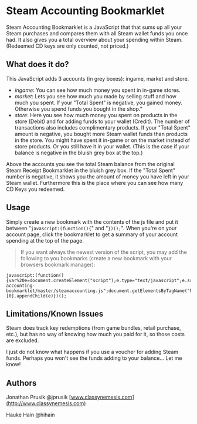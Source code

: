 Steam Accounting Bookmarklet
============================

Steam Accounting Bookmarklet is a JavaScript that that sums up all your Steam purchases and compares them with all Steam wallet funds you once had. It also gives you a total overview about your spending within Steam. (Redeemed CD keys are only counted, not priced.)

What does it do?
------
This JavaScript adds 3 accounts (in grey boxes): ingame, market and store.
- *ingame*: You can see how much money you spent in in-game stores.
- *market*: Lets you see how much you made by selling stuff and how much you spent. If your "Total Spent" is negative, you gained money. Otherwise you spend funds you bought in the shop."
- *store*: Here you see how much money you spent on products in the store (Debit) and for adding funds to your wallet (Credit). The number of transactions also includes complimentary products. If your "Total Spent" amount is negative, you bought more Steam wallet funds than products in the store. You might have spent it in-game or on the market instead of store products. Or you still have it in your wallet. (This is the case if your balance is negative in the bluish grey box at the top.)

Above the accounts you see the total Steam balance from the original Steam Receipt Bookmarklet in the bluish grey box. If the "Total Spent" number is negative, it shows you the amount of money you have left in your Steam wallet. Furthermore this is the place where you can see how many CD Keys you redeemed.

Usage
-----
Simply create a new bookmark with the contents of the js file and put it between "```javascript:(function(){```" and "```})();```". When you're on your account page, click the bookmarklet to get a summary of your account spending at the top of the page.
> If you want always the newest version of the script, you may add the following to you bookmarks (create a new bookmark with your browsers bookmark manager):
```
javascript:(function(){var%20e=document.createElement("script");e.type="text/javascript";e.src="https://raw.githubusercontent.com/hihain/steam-accounting-bookmarklet/master/steamaccounting.js";document.getElementsByTagName("head")[0].appendChild(e)})();
```

Limitations/Known Issues
------------------------
Steam does track key redemptions (from game bundles, retail purchase, etc.), but has no way of knowing how much you paid for it, so those costs are excluded.

I just do not know what happens if you use a voucher for adding Steam funds. Perhaps you won't see the funds adding to your balance... Let me know!

Authors
------
Jonathan Prusik @jprusik [www.classynemesis.com](http://www.classynemesis.com)

Hauke Hain @hihain